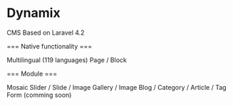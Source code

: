 Dynamix
=======

CMS Based on Laravel 4.2

=== Native functionality ===

Multilingual (119 languages)
Page / Block

=== Module ===

Mosaic
Slider / Slide / Image
Gallery / Image
Blog / Category / Article / Tag
Form (comming soon)
